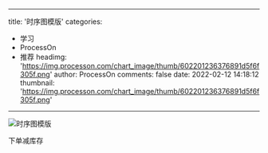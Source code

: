 
---
title: '时序图模版'
categories: 
 - 学习
 - ProcessOn
 - 推荐
headimg: 'https://img.processon.com/chart_image/thumb/602201236376891d5f6f305f.png'
author: ProcessOn
comments: false
date: 2022-02-12 14:18:12
thumbnail: 'https://img.processon.com/chart_image/thumb/602201236376891d5f6f305f.png'
---

<div>   
<img class="thumb" alt="时序图模版" src="https://img.processon.com/chart_image/thumb/602201236376891d5f6f305f.png" referrerpolicy="no-referrer">
<p>下单减库存</p>  
</div>
            